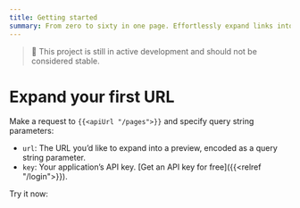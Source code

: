 ```yaml
---
title: Getting started
summary: From zero to sixty in one page. Effortlessly expand links into beautiful previews on your site or application with a free API key.
---
```


> 🚧 This project is still in active development and should not be considered stable.

# Expand your first URL

Make a request to `{{<apiUrl "/pages">}}` and specify query string parameters:

- `url`: The URL you’d like to expand into a preview, encoded as a query string parameter.
- `key`: Your application’s API key. [Get an API key for free]({{<relref "/login">}}).

Try it now:

<blockquote>
  <div data-controller="react" data-react-component-value="TryApi"></div>
</blockquote>
